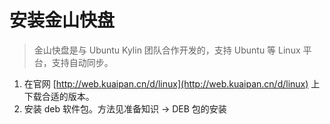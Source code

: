 # 安装金山快盘
>金山快盘是与 Ubuntu Kylin 团队合作开发的，支持 Ubuntu 等 Linux 平台，支持自动同步。

1. 在官网 [http://web.kuaipan.cn/d/linux](http://web.kuaipan.cn/d/linux) 上下载合适的版本。
2. 安装 deb 软件包。方法见准备知识 -> DEB 包的安装   